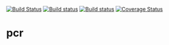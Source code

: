 [![Build Status](https://travis-ci.org/MahShaaban/pcr.svg?branch=master)](https://travis-ci.org/MahShaaban/pcr)
[![Build status](https://ci.appveyor.com/api/projects/status/y9hfiwwc390cce28?svg=true)](https://ci.appveyor.com/project/MahShaaban/pcr)
[![Build status](https://ci.appveyor.com/api/projects/status/y9hfiwwc390cce28/branch/master?svg=true)](https://ci.appveyor.com/project/MahShaaban/pcr/branch/master)
[![Coverage Status](https://img.shields.io/codecov/c/github/MahShaaban/pcr/master.svg)](https://codecov.io/github/MahShaaban/pcr?branch=master)

# pcr
